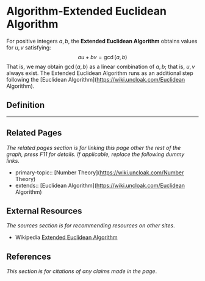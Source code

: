 # Algorithm-Extended Euclidean Algorithm
For positive integers $a,b$, the **Extended Euclidean Algorithm** obtains values for $u,v$ satisfying:
$$au+bv=\gcd(a,b)$$
That is, we may obtain $\gcd(a,b)$ as a linear combination of $a,b$; that is, $u,v$ always exist. The Extended Euclidean Algorithm runs as an additional step following the [Euclidean Algorithm](https://wiki.uncloak.com/Euclidean Algorithm).

## Definition

---
## Related Pages
*The related pages section is for linking this page other the rest of the graph, press F11 for details. If applicable, replace the following dummy links.*
- primary-topic:: [Number Theory](https://wiki.uncloak.com/Number Theory)
- extends:: [Euclidean Algorithm](https://wiki.uncloak.com/Euclidean Algorithm)

## External Resources
*The sources section is for recommending resources on other sites*.
- Wikipedia [Extended Euclidean Algorithm](https://en.wikipedia.org/wiki/Extended_euclidean_algorithm)

## References
*This section is for citations of any claims made in the page*.
